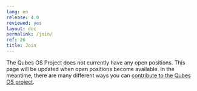 ```yaml
---
lang: en
release: 4.0
reviewed: yes
layout: doc
permalink: /join/
ref: 26
title: Join
---
```


The Qubes OS Project does not currently have any open positions.
This page will be updated when open positions become available.
In the meantime, there are many different ways you can [contribute to the Qubes OS project](/doc/contributing/).
